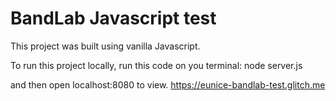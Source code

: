 # BandLab Javascript test

This project was built using vanilla Javascript.

To run this project locally, run this code on you terminal:
node server.js

and then open localhost:8080 to view.
https://eunice-bandlab-test.glitch.me
